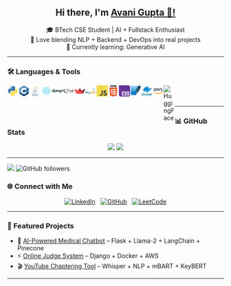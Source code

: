 <h2 align="center">
  Hi there, I'm <a href="https://github.com/avanigupta06">Avani Gupta 👋!</a>
</h2>

<p align="center">
  🎓 BTech CSE Student | AI + Fullstack Enthusiast <br/>
  💬 Love blending NLP + Backend + DevOps into real projects <br/>
  🔭 Currently learning: Generative AI
</p>

---

### 🛠️ Languages & Tools

<img align="left" alt="Python" width="26px" src="https://raw.githubusercontent.com/github/explore/main/topics/python/python.png" />
<img align="left" alt="C++" width="26px" src="https://raw.githubusercontent.com/github/explore/main/topics/cpp/cpp.png" />
<img align="left" alt="Java" width="26px" src="https://raw.githubusercontent.com/github/explore/main/topics/java/java.png" />
<img align="left" alt="React" width="26px" src="https://raw.githubusercontent.com/github/explore/main/topics/react/react.png" />
<img align="left" alt="Django" width="26px" src="https://raw.githubusercontent.com/github/explore/main/topics/django/django.png" />
<img align="left" alt="Flask" width="26px" src="https://raw.githubusercontent.com/github/explore/main/topics/flask/flask.png" />
<img align="left" alt="Streamlit" width="26px" src="https://raw.githubusercontent.com/github/explore/main/topics/streamlit/streamlit.png" />
<img align="left" alt="SQL" width="26px" src="https://raw.githubusercontent.com/devicons/devicon/master/icons/mysql/mysql-original-wordmark.svg" />
<img align="left" alt="JavaScript" width="26px" src="https://raw.githubusercontent.com/github/explore/main/topics/javascript/javascript.png" />
<img align="left" alt="HTML5" width="26px" src="https://raw.githubusercontent.com/github/explore/main/topics/html/html.png" />
<img align="left" alt="CSS3" width="26px" src="https://raw.githubusercontent.com/github/explore/main/topics/css/css.png" />
<img align="left" alt="SQLite" width="26px" src="https://raw.githubusercontent.com/github/explore/main/topics/sqlite/sqlite.png" />
<img align="left" alt="Docker" width="26px" src="https://raw.githubusercontent.com/github/explore/main/topics/docker/docker.png" />
<img align="left" alt="AWS" width="26px" src="https://raw.githubusercontent.com/github/explore/main/topics/aws/aws.png" />
<img align="left" alt="HuggingFace" width="26px" src="https://huggingface.co/front/assets/huggingface_logo.svg" />
<br/><br/>

---

### 📊 GitHub Stats

<p align="center">
  <img width="48%" src="https://github-readme-stats.vercel.app/api?username=avanigupta06&show_icons=true&theme=radical" />
  <img width="48%" src="https://streak-stats.demolab.com?user=avanigupta06&theme=radical" />
</p>


---
![](https://komarev.com/ghpvc/?username=avanigupta06&color=orange)
![GitHub followers](https://img.shields.io/github/followers/avanigupta06?style=social)

### 🌐 Connect with Me

<p align="center">
  <a href="https://www.linkedin.com/in/avani-gupta06/"><img alt="LinkedIn" width="26px" src="https://cdn.jsdelivr.net/npm/simple-icons@v3/icons/linkedin.svg" /></a>
  &nbsp;
  <a href="https://github.com/avanigupta06"><img alt="GitHub" width="26px" src="https://cdn.jsdelivr.net/npm/simple-icons@v3/icons/github.svg" /></a>
  &nbsp;
  <a href="https://leetcode.com/u/avani_gupta06/"><img alt="LeetCode" width="26px" src="https://cdn.jsdelivr.net/npm/simple-icons@v3/icons/leetcode.svg" /></a>
</p>

---
### 🚀 Featured Projects
- 📖 [AI-Powered Medical Chatbot](https://github.com/avanigupta06/medical-chatbot) – Flask + Llama-2 + LangChain + Pinecone  
- ⚡ [Online Judge System](https://github.com/avanigupta06/OJ-Project) – Django + Docker + AWS  
- 🎬 [YouTube Chaptering Tool](https://github.com/avanigupta06/Chaptify) – Whisper + NLP + mBART + KeyBERT  
---

<!--
**avanigupta06/avanigupta06** is a ✨ _special_ ✨ repository because its `README.md` (this file) appears on your GitHub profile.
-->
